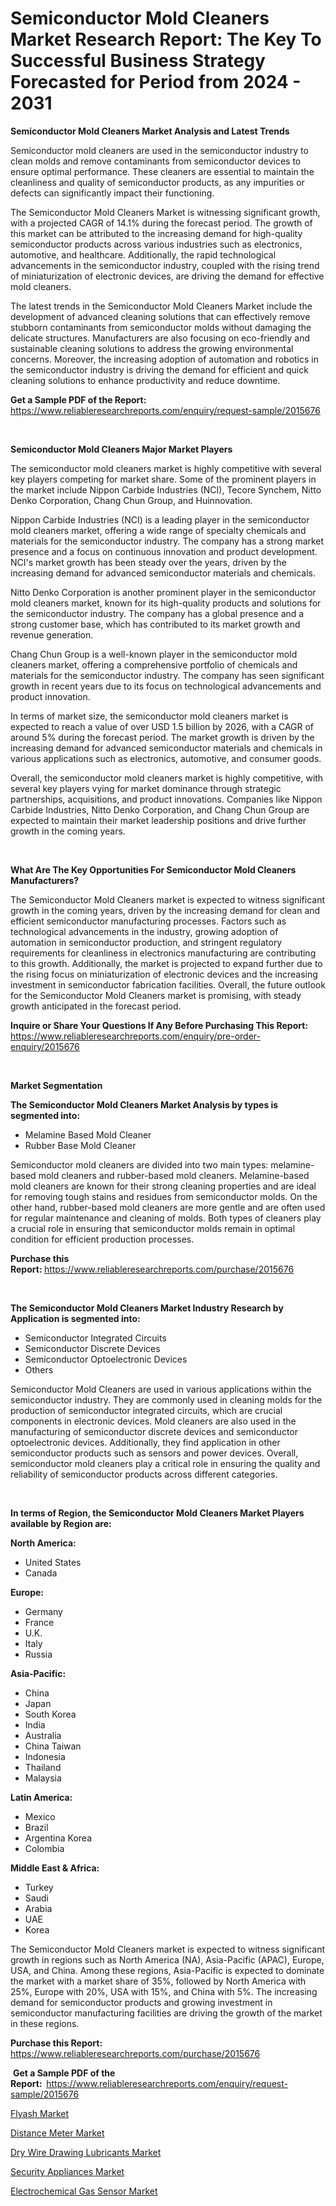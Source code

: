 <p><h1>Semiconductor Mold Cleaners Market Research Report: The Key To Successful Business Strategy Forecasted for Period from 2024 - 2031</h1></p><p><strong>Semiconductor Mold Cleaners Market Analysis and Latest Trends</strong></p>
<p><p>Semiconductor mold cleaners are used in the semiconductor industry to clean molds and remove contaminants from semiconductor devices to ensure optimal performance. These cleaners are essential to maintain the cleanliness and quality of semiconductor products, as any impurities or defects can significantly impact their functioning.</p><p>The Semiconductor Mold Cleaners Market is witnessing significant growth, with a projected CAGR of 14.1% during the forecast period. The growth of this market can be attributed to the increasing demand for high-quality semiconductor products across various industries such as electronics, automotive, and healthcare. Additionally, the rapid technological advancements in the semiconductor industry, coupled with the rising trend of miniaturization of electronic devices, are driving the demand for effective mold cleaners.</p><p>The latest trends in the Semiconductor Mold Cleaners Market include the development of advanced cleaning solutions that can effectively remove stubborn contaminants from semiconductor molds without damaging the delicate structures. Manufacturers are also focusing on eco-friendly and sustainable cleaning solutions to address the growing environmental concerns. Moreover, the increasing adoption of automation and robotics in the semiconductor industry is driving the demand for efficient and quick cleaning solutions to enhance productivity and reduce downtime.</p></p>
<p><strong>Get a Sample PDF of the Report:&nbsp;</strong> <a href="https://www.reliableresearchreports.com/enquiry/request-sample/2015676">https://www.reliableresearchreports.com/enquiry/request-sample/2015676</a></p>
<p>&nbsp;</p>
<p><strong>Semiconductor Mold Cleaners Major Market Players</strong></p>
<p><p>The semiconductor mold cleaners market is highly competitive with several key players competing for market share. Some of the prominent players in the market include Nippon Carbide Industries (NCI), Tecore Synchem, Nitto Denko Corporation, Chang Chun Group, and Huinnovation.</p><p>Nippon Carbide Industries (NCI) is a leading player in the semiconductor mold cleaners market, offering a wide range of specialty chemicals and materials for the semiconductor industry. The company has a strong market presence and a focus on continuous innovation and product development. NCI's market growth has been steady over the years, driven by the increasing demand for advanced semiconductor materials and chemicals.</p><p>Nitto Denko Corporation is another prominent player in the semiconductor mold cleaners market, known for its high-quality products and solutions for the semiconductor industry. The company has a global presence and a strong customer base, which has contributed to its market growth and revenue generation.</p><p>Chang Chun Group is a well-known player in the semiconductor mold cleaners market, offering a comprehensive portfolio of chemicals and materials for the semiconductor industry. The company has seen significant growth in recent years due to its focus on technological advancements and product innovation.</p><p>In terms of market size, the semiconductor mold cleaners market is expected to reach a value of over USD 1.5 billion by 2026, with a CAGR of around 5% during the forecast period. The market growth is driven by the increasing demand for advanced semiconductor materials and chemicals in various applications such as electronics, automotive, and consumer goods.</p><p>Overall, the semiconductor mold cleaners market is highly competitive, with several key players vying for market dominance through strategic partnerships, acquisitions, and product innovations. Companies like Nippon Carbide Industries, Nitto Denko Corporation, and Chang Chun Group are expected to maintain their market leadership positions and drive further growth in the coming years.</p></p>
<p>&nbsp;</p>
<p><strong>What Are The Key Opportunities For Semiconductor Mold Cleaners Manufacturers?</strong></p>
<p><p>The Semiconductor Mold Cleaners market is expected to witness significant growth in the coming years, driven by the increasing demand for clean and efficient semiconductor manufacturing processes. Factors such as technological advancements in the industry, growing adoption of automation in semiconductor production, and stringent regulatory requirements for cleanliness in electronics manufacturing are contributing to this growth. Additionally, the market is projected to expand further due to the rising focus on miniaturization of electronic devices and the increasing investment in semiconductor fabrication facilities. Overall, the future outlook for the Semiconductor Mold Cleaners market is promising, with steady growth anticipated in the forecast period.</p></p>
<p><strong>Inquire or Share Your Questions If Any Before Purchasing This Report:</strong> <a href="https://www.reliableresearchreports.com/enquiry/pre-order-enquiry/2015676">https://www.reliableresearchreports.com/enquiry/pre-order-enquiry/2015676</a></p>
<p>&nbsp;</p>
<p><strong>Market Segmentation</strong></p>
<p><strong>The Semiconductor Mold Cleaners Market Analysis by types is segmented into:</strong></p>
<p><ul><li>Melamine Based Mold Cleaner</li><li>Rubber Base Mold Cleaner</li></ul></p>
<p><p>Semiconductor mold cleaners are divided into two main types: melamine-based mold cleaners and rubber-based mold cleaners. Melamine-based mold cleaners are known for their strong cleaning properties and are ideal for removing tough stains and residues from semiconductor molds. On the other hand, rubber-based mold cleaners are more gentle and are often used for regular maintenance and cleaning of molds. Both types of cleaners play a crucial role in ensuring that semiconductor molds remain in optimal condition for efficient production processes.</p></p>
<p><strong>Purchase this Report:&nbsp;</strong><a href="https://www.reliableresearchreports.com/purchase/2015676">https://www.reliableresearchreports.com/purchase/2015676</a></p>
<p>&nbsp;</p>
<p><strong>The Semiconductor Mold Cleaners Market Industry Research by Application is segmented into:</strong></p>
<p><ul><li>Semiconductor Integrated Circuits</li><li>Semiconductor Discrete Devices</li><li>Semiconductor Optoelectronic Devices</li><li>Others</li></ul></p>
<p><p>Semiconductor Mold Cleaners are used in various applications within the semiconductor industry. They are commonly used in cleaning molds for the production of semiconductor integrated circuits, which are crucial components in electronic devices. Mold cleaners are also used in the manufacturing of semiconductor discrete devices and semiconductor optoelectronic devices. Additionally, they find application in other semiconductor products such as sensors and power devices. Overall, semiconductor mold cleaners play a critical role in ensuring the quality and reliability of semiconductor products across different categories.</p></p>
<p>&nbsp;</p>
<p><strong>In terms of Region, the Semiconductor Mold Cleaners Market Players available by Region are:</strong></p>
<p>
    <p> <strong> North America: </strong>
        <ul>
            <li>United States</li>
            <li>Canada</li>
        </ul>
        </p> 
    <p> <strong> Europe: </strong>
        <ul>
            <li>Germany</li>
            <li>France</li>
            <li>U.K.</li>
            <li>Italy</li>
            <li>Russia</li>
        </ul>
        </p> 
    <p> <strong> Asia-Pacific: </strong>
        <ul>
            <li>China</li>
            <li>Japan</li>
            <li>South Korea</li>
            <li>India</li>
            <li>Australia</li>
            <li>China Taiwan</li>
            <li>Indonesia</li>
            <li>Thailand</li>
            <li>Malaysia</li>
        </ul>
        </p> 
    <p> <strong> Latin America: </strong>
        <ul>
            <li>Mexico</li>
            <li>Brazil</li>
            <li>Argentina Korea</li>
            <li>Colombia</li>
        </ul>
        </p> 
    <p> <strong> Middle East & Africa: </strong>
        <ul>
            <li>Turkey</li>
            <li>Saudi</li>
            <li>Arabia</li>
            <li>UAE</li>
            <li>Korea</li>
        </ul>
    </p>
    </p>
<p><p>The Semiconductor Mold Cleaners market is expected to witness significant growth in regions such as North America (NA), Asia-Pacific (APAC), Europe, USA, and China. Among these regions, Asia-Pacific is expected to dominate the market with a market share of 35%, followed by North America with 25%, Europe with 20%, USA with 15%, and China with 5%. The increasing demand for semiconductor products and growing investment in semiconductor manufacturing facilities are driving the growth of the market in these regions.</p></p>
<p><strong>Purchase this Report: </strong><a href="https://www.reliableresearchreports.com/purchase/2015676">https://www.reliableresearchreports.com/purchase/2015676</a></p>
<p>&nbsp;<strong>Get a Sample PDF of the Report:&nbsp;&nbsp;</strong><a href="https://www.reliableresearchreports.com/enquiry/request-sample/2015676">https://www.reliableresearchreports.com/enquiry/request-sample/2015676</a></p>
<p><strong></strong></p>
<p><p><a href="https://view.publitas.com/reportprime-1/flyash-market-research-report-the-key-to-successful-business-strategy-forecasted-for-period-from-2024-2031/">Flyash Market</a></p><p><a href="https://confirmed-shield-e13.notion.site/Distance-Meter-Market-Provides-a-Comprehensive-Analysis-Including-a-Macro-Overview-of-the-Market-as--e75d4b60cfe2429bb02df3eded14d981">Distance Meter Market</a></p><p><a href="https://view.publitas.com/reportprime-1/dry-wire-drawing-lubricants-market-size-reflecting-a-forecast-till-2031-market-by-type-by-application-and-by-geography/">Dry Wire Drawing Lubricants Market</a></p><p><a href="https://sore-arch-6db.notion.site/Security-Appliances-Market-Provides-a-Comprehensive-Analysis-Including-a-Macro-Overview-of-the-Marke-c1b6f99a504946c7aaa588836bfbf52a">Security Appliances Market</a></p><p><a href="https://funky-papaya-cf4.notion.site/Electrochemical-Gas-Sensor-Market-Size-Share-Trends-Analysis-Report-By-Material-By-Type-By-End--45d1d38bf7394ee19f9aadc2944c36da">Electrochemical Gas Sensor Market</a></p></p>